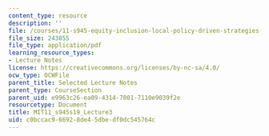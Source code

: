 ```yaml
---
content_type: resource
description: ''
file: /courses/11-s945-equity-inclusion-local-policy-driven-strategies-for-economic-development-the-just-city-spring-2019/c0bccac966928de45dbedf0dc545764c_MIT11_s945s19_Lecture3.pdf
file_size: 243855
file_type: application/pdf
learning_resource_types:
- Lecture Notes
license: https://creativecommons.org/licenses/by-nc-sa/4.0/
ocw_type: OCWFile
parent_title: Selected Lecture Notes
parent_type: CourseSection
parent_uid: e9963c26-ea09-4314-7001-7110e9039f2e
resourcetype: Document
title: MIT11_s945s19_Lecture3
uid: c0bccac9-6692-8de4-5dbe-df0dc545764c
---
```

